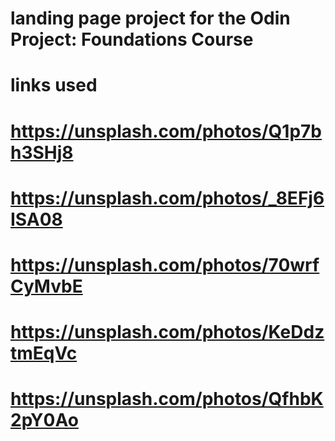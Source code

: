 # landing page project for the Odin Project: Foundations Course

# links used 
# https://unsplash.com/photos/Q1p7bh3SHj8
# https://unsplash.com/photos/_8EFj6ISA08
# https://unsplash.com/photos/70wrfCyMvbE 
# https://unsplash.com/photos/KeDdztmEqVc 
# https://unsplash.com/photos/QfhbK2pY0Ao